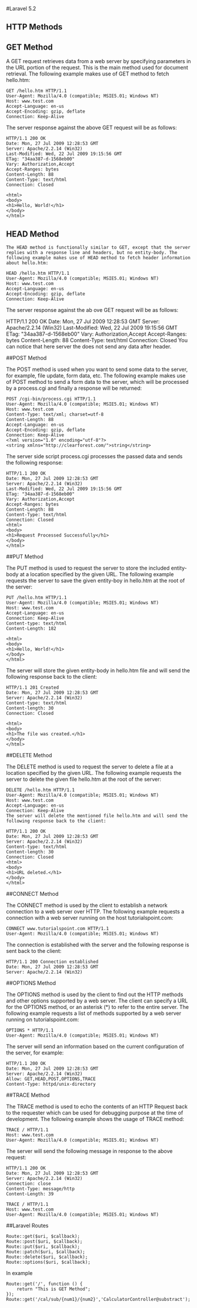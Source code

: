 #Laravel 5.2 


## HTTP Methods


## GET Method

A GET request retrieves data from a web server by specifying parameters in the URL portion of the request. 
This is the main method used for document retrieval. The following example makes use of GET method to fetch hello.htm:

 
    GET /hello.htm HTTP/1.1
    User-Agent: Mozilla/4.0 (compatible; MSIE5.01; Windows NT)
    Host: www.test.com
    Accept-Language: en-us
    Accept-Encoding: gzip, deflate
    Connection: Keep-Alive


The server response against the above GET request will be as follows:

	HTTP/1.1 200 OK
	Date: Mon, 27 Jul 2009 12:28:53 GMT
	Server: Apache/2.2.14 (Win32)
	Last-Modified: Wed, 22 Jul 2009 19:15:56 GMT
	ETag: "34aa387-d-1568eb00"
	Vary: Authorization,Accept
	Accept-Ranges: bytes
	Content-Length: 88
	Content-Type: text/html
	Connection: Closed

	<html>
	<body>
	<h1>Hello, World!</h1>
	</body>
	</html>

## HEAD Method
	The HEAD method is functionally similar to GET, except that the server replies with a response line and headers, but no entity-body. The following example makes use of HEAD method to fetch header information about hello.htm:

	HEAD /hello.htm HTTP/1.1
	User-Agent: Mozilla/4.0 (compatible; MSIE5.01; Windows NT)
	Host: www.test.com
	Accept-Language: en-us
	Accept-Encoding: gzip, deflate
	Connection: Keep-Alive

The server response against the ab
ove GET request will be as follows:

HTTP/1.1 200 OK
	Date: Mon, 27 Jul 2009 12:28:53 GMT
	Server: Apache/2.2.14 (Win32)
	Last-Modified: Wed, 22 Jul 2009 19:15:56 GMT
	ETag: "34aa387-d-1568eb00"
	Vary: Authorization,Accept
	Accept-Ranges: bytes
	Content-Length: 88
	Content-Type: text/html
	Connection: Closed
	You can notice that here server the does not send any data after header.

##POST Method

The POST method is used when you want to send some data to the server, for example, file update, form data, etc. The following example makes use of POST method to send a form data to the server, which will be processed by a process.cgi and finally a response will be returned:

	POST /cgi-bin/process.cgi HTTP/1.1
	User-Agent: Mozilla/4.0 (compatible; MSIE5.01; Windows NT)
	Host: www.test.com
	Content-Type: text/xml; charset=utf-8
	Content-Length: 88
	Accept-Language: en-us
	Accept-Encoding: gzip, deflate
	Connection: Keep-Alive
	<?xml version="1.0" encoding="utf-8"?>
	<string xmlns="http://clearforest.com/">string</string>

The server side script process.cgi processes the passed data and sends the following response:

	HTTP/1.1 200 OK
	Date: Mon, 27 Jul 2009 12:28:53 GMT
	Server: Apache/2.2.14 (Win32)
	Last-Modified: Wed, 22 Jul 2009 19:15:56 GMT
	ETag: "34aa387-d-1568eb00"
	Vary: Authorization,Accept
	Accept-Ranges: bytes
	Content-Length: 88
	Content-Type: text/html
	Connection: Closed
	<html>
	<body>
	<h1>Request Processed Successfully</h1>
	</body>
	</html>

##PUT Method

The PUT method is used to request the server to store the included entity-body at a location specified by the given URL. The following example requests the server to save the given entity-boy in hello.htm at the root of the server:

	PUT /hello.htm HTTP/1.1
	User-Agent: Mozilla/4.0 (compatible; MSIE5.01; Windows NT)
	Host: www.test.com
	Accept-Language: en-us
	Connection: Keep-Alive
	Content-type: text/html
	Content-Length: 182
	
	<html>
	<body>
	<h1>Hello, World!</h1>
	</body>
	</html>

The server will store the given entity-body in hello.htm file and will send the following response back to the client:

	HTTP/1.1 201 Created
	Date: Mon, 27 Jul 2009 12:28:53 GMT
	Server: Apache/2.2.14 (Win32)
	Content-type: text/html
	Content-length: 30
	Connection: Closed

	<html>
	<body>
	<h1>The file was created.</h1>
	</body>
	</html>


##DELETE Method

The DELETE method is used to request the server to delete a file at a location specified by the given URL. The following example requests the server to delete the given file hello.htm at the root of the server:

	DELETE /hello.htm HTTP/1.1
	User-Agent: Mozilla/4.0 (compatible; MSIE5.01; Windows NT)
	Host: www.test.com
	Accept-Language: en-us
	Connection: Keep-Alive
	The server will delete the mentioned file hello.htm and will send the following response back to the client:

	HTTP/1.1 200 OK
	Date: Mon, 27 Jul 2009 12:28:53 GMT
	Server: Apache/2.2.14 (Win32)
	Content-type: text/html
	Content-length: 30
	Connection: Closed
	<html>
	<body>
	<h1>URL deleted.</h1>
	</body>
	</html>

##CONNECT Method

The CONNECT method is used by the client to establish a network connection to a web server over HTTP. The following example requests a connection with a web server running on the host tutorialspoint.com:

	CONNECT www.tutorialspoint.com HTTP/1.1
	User-Agent: Mozilla/4.0 (compatible; MSIE5.01; Windows NT)

The connection is established with the server and the following response is sent back to the client:

	HTTP/1.1 200 Connection established
	Date: Mon, 27 Jul 2009 12:28:53 GMT
	Server: Apache/2.2.14 (Win32)


##OPTIONS Method

The OPTIONS method is used by the client to find out the HTTP methods and other options supported by a web server. The client can specify a URL for the OPTIONS method, or an asterisk (*) to refer to the entire server. The following example requests a list of methods supported by a web server running on tutorialspoint.com:

	OPTIONS * HTTP/1.1
	User-Agent: Mozilla/4.0 (compatible; MSIE5.01; Windows NT)

The server will send an information based on the current configuration of the server, for example:

	HTTP/1.1 200 OK
	Date: Mon, 27 Jul 2009 12:28:53 GMT
	Server: Apache/2.2.14 (Win32)
	Allow: GET,HEAD,POST,OPTIONS,TRACE
	Content-Type: httpd/unix-directory


##TRACE Method

The TRACE method is used to echo the contents of an HTTP Request back to the requester which can be used for debugging purpose at the time of development. The following example shows the usage of TRACE method:

	TRACE / HTTP/1.1
	Host: www.test.com
	User-Agent: Mozilla/4.0 (compatible; MSIE5.01; Windows NT)

The server will send the following message in response to the above request:

	HTTP/1.1 200 OK
	Date: Mon, 27 Jul 2009 12:28:53 GMT
	Server: Apache/2.2.14 (Win32)
	Connection: close
	Content-Type: message/http
	Content-Length: 39

	TRACE / HTTP/1.1
	Host: www.test.com
	User-Agent: Mozilla/4.0 (compatible; MSIE5.01; Windows NT)




##Laravel Routes

	Route::get($uri, $callback);
	Route::post($uri, $callback);
	Route::put($uri, $callback);
	Route::patch($uri, $callback);
	Route::delete($uri, $callback);
	Route::options($uri, $callback);


 In example

 	Route::get('/', function () {
    	return "This is GET Method";
	});
 	Route::get('/cal/sub/{num1}/{num2}','CalculatorController@substract');


